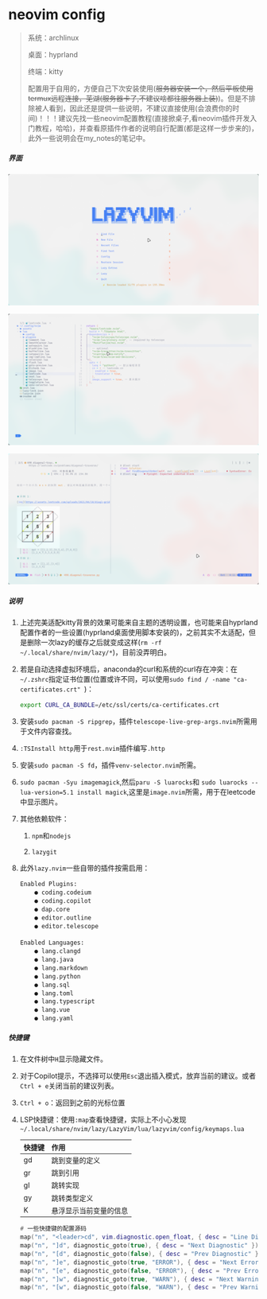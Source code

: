 # neovim config

> 系统：archlinux
>
> 桌面：hyprland
>
> 终端：kitty
>
> 配置用于自用的，方便自己下次安装使用(~~服务器安装一个，然后平板使用termux远程连接，芜湖(服务器卡了,不建议啥都往服务器上装)~~)。但是不排除被人看到，因此还是提供一些说明，不建议直接使用(会浪费你的时间)！！！建议先找一些neovim配置教程(直接掀桌子,看neovim插件开发入门教程，哈哈)，并查看原插件作者的说明自行配置(都是这样一步步来的)，此外一些说明会在my_notes的笔记中。

##### 界面

![image-20240922144613283](./assets/image-20240922144613283.png)

![image-20240922152547458](./assets/image-20240922152547458.png)

![image-20240922151317110](./assets/image-20240922151317110.png)



##### 说明

1. 上述完美适配kitty背景的效果可能来自主题的透明设置，也可能来自hyprland配置作者的一些设置(hyprland桌面使用脚本安装的)，之前其实不太适配，但是删除一次lazy的缓存之后就变成这样(` rm -rf ~/.local/share/nvim/lazy/* `)，目前没弄明白。

2. 若是自动选择虚拟环境后，anaconda的curl和系统的curl存在冲突：在`~/.zshrc`指定证书位置(位置或许不同，可以使用`sudo find / -name "ca-certificates.crt" `)：

   ```bash
   export CURL_CA_BUNDLE=/etc/ssl/certs/ca-certificates.crt
   ```

3. 安装`sudo pacman -S ripgrep`，插件`telescope-live-grep-args.nvim`所需用于文件内容查找。

4. `:TSInstall http`用于`rest.nvim`插件编写`.http`

5. 安装`sudo pacman -S fd`，插件`venv-selector.nvim`所需。

6. `sudo pacman -Syu imagemagick`,然后`paru -S luarocks`和 `sudo luarocks --lua-version=5.1 install magick`,这里是`image.nvim`所需，用于在leetcode中显示图片。

7. 其他依赖软件：

   1. `npm`和`nodejs` 

   2. `lazygit`

8. 此外`lazy.nvim`一些自带的插件按需启用：

   ```tex
   Enabled Plugins:
       ● coding.codeium
       ● coding.copilot
       ● dap.core
       ● editor.outline
       ● editor.telescope
   
   Enabled Languages:
       ● lang.clangd
       ● lang.java 
       ● lang.markdown 
       ● lang.python 
       ● lang.sql
       ● lang.toml
       ● lang.typescript 
       ● lang.vue 
       ● lang.yaml 
   ```

   



##### 快捷键

1. 在文件树中`H`显示隐藏文件。

2. 对于Copilot提示，不选择可以使用`Esc`退出插入模式，放弃当前的建议。或者`Ctrl + e`关闭当前的建议列表。

3. `Ctrl + o`：返回到之前的光标位置

4. LSP快捷键：使用`:map`查看快捷键，实际上不小心发现` ~/.local/share/nvim/lazy/LazyVim/lua/lazyvim/config/keymaps.lua`

   | 快捷键 | 作用                   |
   | ------ | ---------------------- |
   | gd     | 跳到变量的定义         |
   | gr     | 跳到引用               |
   | gI     | 跳转实现               |
   | gy     | 跳转类型定义           |
   | K      | 悬浮显示当前变量的信息 |

   ```lua
   # 一些快捷键的配置源码
   map("n", "<leader>cd", vim.diagnostic.open_float, { desc = "Line Diagnostics" })
   map("n", "]d", diagnostic_goto(true), { desc = "Next Diagnostic" })
   map("n", "[d", diagnostic_goto(false), { desc = "Prev Diagnostic" })
   map("n", "]e", diagnostic_goto(true, "ERROR"), { desc = "Next Error" })
   map("n", "[e", diagnostic_goto(false, "ERROR"), { desc = "Prev Error" })
   map("n", "]w", diagnostic_goto(true, "WARN"), { desc = "Next Warning" })
   map("n", "[w", diagnostic_goto(false, "WARN"), { desc = "Prev Warning" })
   ```
   
   
